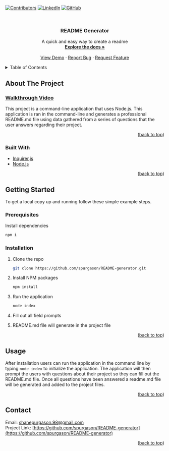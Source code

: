 <div id="top"></div>

[![Contributors][contributors-shield]][contributors-url]
[![LinkedIn][linkedin-shield]][linkedin-url]
[![GitHub][github-shield]][github-url]

<!-- PROJECT LOGO -->
<br />
<div align="center">

<h3 align="center">README Generator</h3>

  <p align="center">
    A quick and easy way to create a readme
    <br />
    <a href="https://github.com/spurgason/README-generator"><strong>Explore the docs »</strong></a>
    <br />
    <br />
    <a href="https://github.com/spurgason/README-generator">View Demo</a>
    ·
    <a href="https://github.com/spurgason/README-generator/issues">Report Bug</a>
    ·
    <a href="https://github.com/spurgason/README-generator/issues">Request Feature</a>
  </p>
</div>



<!-- TABLE OF CONTENTS -->
<details>
  <summary>Table of Contents</summary>
  <ol>
    <li>
      <a href="#about-the-project">About The Project</a>
      <ul>
        <li><a href="#built-with">Built With</a></li>
      </ul>
    </li>
    <li>
      <a href="#getting-started">Getting Started</a>
      <ul>
        <li><a href="#prerequisites">Prerequisites</a></li>
        <li><a href="#installation">Installation</a></li>
      </ul>
    </li>
    <li><a href="#usage">Usage</a></li>
    <li><a href="#contact">Contact</a></li>
  </ol>
</details>



<!-- ABOUT THE PROJECT -->
## About The Project
### [Walkthrough Video](https://watch.screencastify.com/v/1C4X5DmhNArX9hFVFFb3)

This project is a command-line application that uses Node.js. This application is ran in the command-line and generates a professional README.md file using data gathered from a series of questions that the user answers regarding their project.

<p align="right">(<a href="#top">back to top</a>)</p>



### Built With

* [Inquirer.js](https://www.npmjs.com/package/inquirer)
* [Node.js](https://nodejs.org/en/)



<p align="right">(<a href="#top">back to top</a>)</p>



<!-- GETTING STARTED -->
## Getting Started
To get a local copy up and running follow these simple example steps.

### Prerequisites

Install dependencies
  ```sh
  npm i
  ```

### Installation

1. Clone the repo
   ```sh
   git clone https://github.com/spurgason/README-generator.git
   ```
2. Install NPM packages
   ```sh
   npm install
   ```
3. Run the application
   ```sh
   node index
   ```
4. Fill out all field prompts

5. README.md file will generate in the project file

<p align="right">(<a href="#top">back to top</a>)</p>

<!-- USAGE EXAMPLES -->
## Usage

After installation users can run the application in the command line by typing `node index` to initialize the application. The application will then prompt the users with   questions about their project so they can fill out the README.md file. Once all questions have been answered a readme.md file will be generated and added to the project files. 

<p align="right">(<a href="#top">back to top</a>)</p>

<!-- CONTACT -->
## Contact

Email: [shanepurgason.98@gmail.com](shanepurgason.98@gmail.com) <br>
Project Link: [https://github.com/spurgason/README-generator](https://github.com/spurgason/README-generator)

<p align="right">(<a href="#top">back to top</a>)</p>

<!-- MARKDOWN LINKS & IMAGES -->
<!-- https://www.markdownguide.org/basic-syntax/#reference-style-links -->
[contributors-shield]: https://img.shields.io/github/contributors/spurgason/README-generator.svg?style=for-the-badge
[contributors-url]: https://github.com/spurgason/README-generator/graphs/contributors

[linkedin-shield]: https://img.shields.io/badge/-LinkedIn-black.svg?style=for-the-badge&logo=linkedin&colorB=555
[linkedin-url]: https://linkedin.com/in/shane-purgason-0b3a96199

[github-shield]: https://img.shields.io/badge/-GitHub-black.svg?style=for-the-badge&logo=github&colorB=555
[github-url]: https://github.com/spurgason